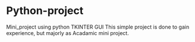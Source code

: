 # Python-project
Mini_project using python TKINTER GUI
This simple project is done to gain experience, but majorly as Acadamic mini project.
